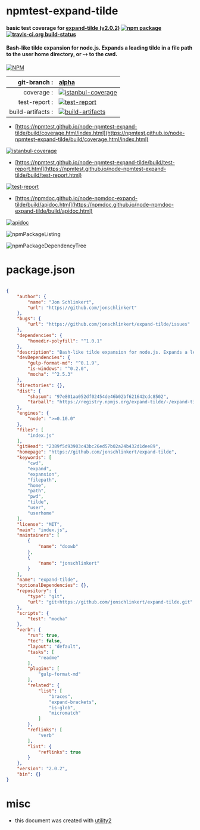 # npmtest-expand-tilde

#### basic test coverage for  [expand-tilde (v2.0.2)](https://github.com/jonschlinkert/expand-tilde)  [![npm package](https://img.shields.io/npm/v/npmtest-expand-tilde.svg?style=flat-square)](https://www.npmjs.org/package/npmtest-expand-tilde) [![travis-ci.org build-status](https://api.travis-ci.org/npmtest/node-npmtest-expand-tilde.svg)](https://travis-ci.org/npmtest/node-npmtest-expand-tilde)

#### Bash-like tilde expansion for node.js. Expands a leading tilde in a file path to the user home directory, or `~+` to the cwd.

[![NPM](https://nodei.co/npm/expand-tilde.png?downloads=true&downloadRank=true&stars=true)](https://www.npmjs.com/package/expand-tilde)

| git-branch : | [alpha](https://github.com/npmtest/node-npmtest-expand-tilde/tree/alpha)|
|--:|:--|
| coverage : | [![istanbul-coverage](https://npmtest.github.io/node-npmtest-expand-tilde/build/coverage.badge.svg)](https://npmtest.github.io/node-npmtest-expand-tilde/build/coverage.html/index.html)|
| test-report : | [![test-report](https://npmtest.github.io/node-npmtest-expand-tilde/build/test-report.badge.svg)](https://npmtest.github.io/node-npmtest-expand-tilde/build/test-report.html)|
| build-artifacts : | [![build-artifacts](https://npmtest.github.io/node-npmtest-expand-tilde/glyphicons_144_folder_open.png)](https://github.com/npmtest/node-npmtest-expand-tilde/tree/gh-pages/build)|

- [https://npmtest.github.io/node-npmtest-expand-tilde/build/coverage.html/index.html](https://npmtest.github.io/node-npmtest-expand-tilde/build/coverage.html/index.html)

[![istanbul-coverage](https://npmtest.github.io/node-npmtest-expand-tilde/build/screenCapture.buildCi.browser.%252Ftmp%252Fbuild%252Fcoverage.lib.html.png)](https://npmtest.github.io/node-npmtest-expand-tilde/build/coverage.html/index.html)

- [https://npmtest.github.io/node-npmtest-expand-tilde/build/test-report.html](https://npmtest.github.io/node-npmtest-expand-tilde/build/test-report.html)

[![test-report](https://npmtest.github.io/node-npmtest-expand-tilde/build/screenCapture.buildCi.browser.%252Ftmp%252Fbuild%252Ftest-report.html.png)](https://npmtest.github.io/node-npmtest-expand-tilde/build/test-report.html)

- [https://npmdoc.github.io/node-npmdoc-expand-tilde/build/apidoc.html](https://npmdoc.github.io/node-npmdoc-expand-tilde/build/apidoc.html)

[![apidoc](https://npmdoc.github.io/node-npmdoc-expand-tilde/build/screenCapture.buildCi.browser.%252Ftmp%252Fbuild%252Fapidoc.html.png)](https://npmdoc.github.io/node-npmdoc-expand-tilde/build/apidoc.html)

![npmPackageListing](https://npmtest.github.io/node-npmtest-expand-tilde/build/screenCapture.npmPackageListing.svg)

![npmPackageDependencyTree](https://npmtest.github.io/node-npmtest-expand-tilde/build/screenCapture.npmPackageDependencyTree.svg)



# package.json

```json

{
    "author": {
        "name": "Jon Schlinkert",
        "url": "https://github.com/jonschlinkert"
    },
    "bugs": {
        "url": "https://github.com/jonschlinkert/expand-tilde/issues"
    },
    "dependencies": {
        "homedir-polyfill": "^1.0.1"
    },
    "description": "Bash-like tilde expansion for node.js. Expands a leading tilde in a file path to the user home directory, or '~+' to the cwd.",
    "devDependencies": {
        "gulp-format-md": "^0.1.9",
        "is-windows": "^0.2.0",
        "mocha": "^2.5.3"
    },
    "directories": {},
    "dist": {
        "shasum": "97e801aa052df02454de46b02bf621642cdc8502",
        "tarball": "https://registry.npmjs.org/expand-tilde/-/expand-tilde-2.0.2.tgz"
    },
    "engines": {
        "node": ">=0.10.0"
    },
    "files": [
        "index.js"
    ],
    "gitHead": "2389f5d93903c43bc26ed57b02a24b432d1dee89",
    "homepage": "https://github.com/jonschlinkert/expand-tilde",
    "keywords": [
        "cwd",
        "expand",
        "expansion",
        "filepath",
        "home",
        "path",
        "pwd",
        "tilde",
        "user",
        "userhome"
    ],
    "license": "MIT",
    "main": "index.js",
    "maintainers": [
        {
            "name": "doowb"
        },
        {
            "name": "jonschlinkert"
        }
    ],
    "name": "expand-tilde",
    "optionalDependencies": {},
    "repository": {
        "type": "git",
        "url": "git+https://github.com/jonschlinkert/expand-tilde.git"
    },
    "scripts": {
        "test": "mocha"
    },
    "verb": {
        "run": true,
        "toc": false,
        "layout": "default",
        "tasks": [
            "readme"
        ],
        "plugins": [
            "gulp-format-md"
        ],
        "related": {
            "list": [
                "braces",
                "expand-brackets",
                "is-glob",
                "micromatch"
            ]
        },
        "reflinks": [
            "verb"
        ],
        "lint": {
            "reflinks": true
        }
    },
    "version": "2.0.2",
    "bin": {}
}
```



# misc
- this document was created with [utility2](https://github.com/kaizhu256/node-utility2)
